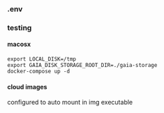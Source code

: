 ### .env 

### testing 

#### macosx 
`export LOCAL_DISK=/tmp` <br>
`export GAIA_DISK_STORAGE_ROOT_DIR=./gaia-storage` <br>
`docker-compose up -d`

#### cloud images
configured to auto mount in img executable 

